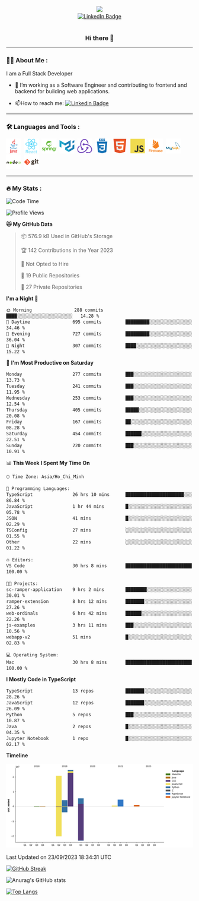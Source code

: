 <div id="header" align="center">
  <img src="https://media.giphy.com/media/bGgsc5mWoryfgKBx1u/giphy.gif" width="100"/>
  <div id="badges">
    <a href="https://www.linkedin.com/in/bao-le-5280601ab/">
      <img src="https://img.shields.io/badge/LinkedIn-blue?style=for-the-badge&logo=linkedin&logoColor=white" alt="LinkedIn Badge"/>
    </a>
  </div>
  <img src="https://komarev.com/ghpvc/?username=nighD&style=flat-square&color=blue" alt=""/>
  <h3>
    Hi there 👋
  </h3>
</div>

---

### :woman_technologist: About Me :
I am a Full Stack Developer

- :telescope: I’m working as a Software Engineer and contributing to frontend and backend for building web applications.

- :mailbox:How to reach me: [![Linkedin Badge](https://img.shields.io/badge/-kakbar-blue?style=flat&logo=Linkedin&logoColor=white)](https://www.linkedin.com/in/bao-le-5280601ab/)

---

### :hammer_and_wrench: Languages and Tools :
<div>
  <img src="https://github.com/devicons/devicon/blob/master/icons/java/java-original-wordmark.svg" title="Java" alt="Java" width="40" height="40"/>&nbsp;
  <img src="https://github.com/devicons/devicon/blob/master/icons/react/react-original-wordmark.svg" title="React" alt="React" width="40" height="40"/>&nbsp;
  <img src="https://github.com/devicons/devicon/blob/master/icons/spring/spring-original-wordmark.svg" title="Spring" alt="Spring" width="40" height="40"/>&nbsp;
  <img src="https://github.com/devicons/devicon/blob/master/icons/materialui/materialui-original.svg" title="Material UI" alt="Material UI" width="40" height="40"/>&nbsp;
  <img src="https://github.com/devicons/devicon/blob/master/icons/redux/redux-original.svg" title="Redux" alt="Redux " width="40" height="40"/>&nbsp;
  <img src="https://github.com/devicons/devicon/blob/master/icons/css3/css3-plain-wordmark.svg"  title="CSS3" alt="CSS" width="40" height="40"/>&nbsp;
  <img src="https://github.com/devicons/devicon/blob/master/icons/html5/html5-original.svg" title="HTML5" alt="HTML" width="40" height="40"/>&nbsp;
  <img src="https://github.com/devicons/devicon/blob/master/icons/javascript/javascript-original.svg" title="JavaScript" alt="JavaScript" width="40" height="40"/>&nbsp;
  <img src="https://github.com/devicons/devicon/blob/master/icons/firebase/firebase-plain-wordmark.svg" title="Firebase" alt="Firebase" width="40" height="40"/>&nbsp;
  <img src="https://github.com/devicons/devicon/blob/master/icons/mysql/mysql-original-wordmark.svg" title="MySQL"  alt="MySQL" width="40" height="40"/>&nbsp;
  <img src="https://github.com/devicons/devicon/blob/master/icons/nodejs/nodejs-original-wordmark.svg" title="NodeJS" alt="NodeJS" width="40" height="40"/>&nbsp;
  <img src="https://github.com/devicons/devicon/blob/master/icons/git/git-original-wordmark.svg" title="Git" **alt="Git" width="40" height="40"/>
</div>

---

### :fire: My Stats :

<!--START_SECTION:waka-->
![Code Time](http://img.shields.io/badge/Code%20Time-1%2C684%20hrs%2028%20mins-blue)

![Profile Views](http://img.shields.io/badge/Profile%20Views-0-blue)

**🐱 My GitHub Data** 

> 📦 576.9 kB Used in GitHub's Storage 
 > 
> 🏆 142 Contributions in the Year 2023
 > 
> 🚫 Not Opted to Hire
 > 
> 📜 19 Public Repositories 
 > 
> 🔑 27 Private Repositories 
 > 
**I'm a Night 🦉** 

```text
🌞 Morning                288 commits         ████░░░░░░░░░░░░░░░░░░░░░   14.28 % 
🌆 Daytime                695 commits         █████████░░░░░░░░░░░░░░░░   34.46 % 
🌃 Evening                727 commits         █████████░░░░░░░░░░░░░░░░   36.04 % 
🌙 Night                  307 commits         ████░░░░░░░░░░░░░░░░░░░░░   15.22 % 
```
📅 **I'm Most Productive on Saturday** 

```text
Monday                   277 commits         ███░░░░░░░░░░░░░░░░░░░░░░   13.73 % 
Tuesday                  241 commits         ███░░░░░░░░░░░░░░░░░░░░░░   11.95 % 
Wednesday                253 commits         ███░░░░░░░░░░░░░░░░░░░░░░   12.54 % 
Thursday                 405 commits         █████░░░░░░░░░░░░░░░░░░░░   20.08 % 
Friday                   167 commits         ██░░░░░░░░░░░░░░░░░░░░░░░   08.28 % 
Saturday                 454 commits         ██████░░░░░░░░░░░░░░░░░░░   22.51 % 
Sunday                   220 commits         ███░░░░░░░░░░░░░░░░░░░░░░   10.91 % 
```


📊 **This Week I Spent My Time On** 

```text
🕑︎ Time Zone: Asia/Ho_Chi_Minh

💬 Programming Languages: 
TypeScript               26 hrs 10 mins      ██████████████████████░░░   86.84 % 
JavaScript               1 hr 44 mins        █░░░░░░░░░░░░░░░░░░░░░░░░   05.78 % 
JSON                     41 mins             █░░░░░░░░░░░░░░░░░░░░░░░░   02.29 % 
TSConfig                 27 mins             ░░░░░░░░░░░░░░░░░░░░░░░░░   01.55 % 
Other                    22 mins             ░░░░░░░░░░░░░░░░░░░░░░░░░   01.22 % 

🔥 Editors: 
VS Code                  30 hrs 8 mins       █████████████████████████   100.00 % 

🐱‍💻 Projects: 
sc-ramper-application    9 hrs 2 mins        ████████░░░░░░░░░░░░░░░░░   30.01 % 
ramper-extension         8 hrs 12 mins       ███████░░░░░░░░░░░░░░░░░░   27.26 % 
web-ordinals             6 hrs 42 mins       ██████░░░░░░░░░░░░░░░░░░░   22.26 % 
js-examples              3 hrs 11 mins       ███░░░░░░░░░░░░░░░░░░░░░░   10.56 % 
webapp-v2                51 mins             █░░░░░░░░░░░░░░░░░░░░░░░░   02.83 % 

💻 Operating System: 
Mac                      30 hrs 8 mins       █████████████████████████   100.00 % 
```

**I Mostly Code in TypeScript** 

```text
TypeScript               13 repos            ███████░░░░░░░░░░░░░░░░░░   28.26 % 
JavaScript               12 repos            ███████░░░░░░░░░░░░░░░░░░   26.09 % 
Python                   5 repos             ███░░░░░░░░░░░░░░░░░░░░░░   10.87 % 
Java                     2 repos             █░░░░░░░░░░░░░░░░░░░░░░░░   04.35 % 
Jupyter Notebook         1 repo              █░░░░░░░░░░░░░░░░░░░░░░░░   02.17 % 
```



**Timeline**

![Lines of Code chart](https://raw.githubusercontent.com/nighD/nighD/main/assets/bar_graph.png)


 Last Updated on 23/09/2023 18:34:31 UTC
<!--END_SECTION:waka-->

[![GitHub Streak](http://github-readme-streak-stats.herokuapp.com?user=nighD&theme=dark&border_radius=4.7&mode=weekly)](https://git.io/streak-stats)

![Anurag's GitHub stats](https://github-readme-stats.vercel.app/api?username=nighD&show_icons=true&theme=radical)

[![Top Langs](https://github-readme-stats.vercel.app/api/top-langs/?username=nighD&layout=compact&theme=vision-friendly-dark)](https://github.com/anuraghazra/github-readme-stats)

<!--
**nighD/nighD** is a ✨ _special_ ✨ repository because its `README.md` (this file) appears on your GitHub profile.


Here are some ideas to get you started:

- 🔭 I’m currently working on ...
- 🌱 I’m currently learning ...
- 👯 I’m looking to collaborate on ...
- 🤔 I’m looking for help with ...
- 💬 Ask me about ...
- 📫 How to reach me: ...
- 😄 Pronouns: ...
- ⚡ Fun fact: ...
-->

